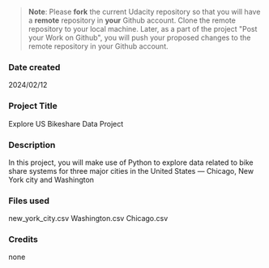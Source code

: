>**Note**: Please **fork** the current Udacity repository so that you will have a **remote** repository in **your** Github account. Clone the remote repository to your local machine. Later, as a part of the project "Post your Work on Github", you will push your proposed changes to the remote repository in your Github account.

### Date created
2024/02/12

### Project Title
Explore US Bikeshare Data Project

### Description
In this project, you will make use of Python to explore data related to bike share systems for three major cities in the United States — Chicago, New York city and Washington

### Files used
new_york_city.csv
Washington.csv
Chicago.csv

### Credits
none

